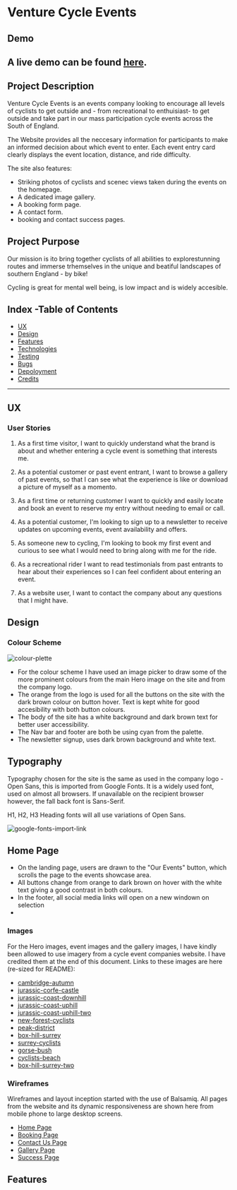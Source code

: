 ﻿
# Venture Cycle Events

## Demo

A live demo can be found [here]().
---
## Project Description

Venture Cycle Events is an events company looking to encourage all levels of cyclists to get outside and - from recreational to enthuisiast- to get outside and take part in our mass participation cycle events across the South of England.

The Website provides all the neccesary information for participants to make an informed decision about which event to enter. Each event entry card clearly displays the event location, distance, and ride difficulty.

The site also features:

- Striking photos of cyclists and scenec views taken during the events on the homepage.
- A dedicated image gallery.
- A booking form page.
- A contact form.
- booking and contact success pages.

## Project Purpose

Our mission is ito bring together cyclists of all abilities to explorestunning routes and immerse trhemselves in the unique and beatiful landscapes of southern England - by bike!

Cycling is great for mental well being, is low impact and is widely accesible.

## Index -Table of Contents

- [UX](#ux)
- [Design](#design)
- [Features](#features)
- [Technologies]()
- [Testing]()
- [Bugs]()
- [Depoloyment]()
- [Credits]()
---
## UX

### User Stories

1. As a first time visitor, I want to quickly understand what the brand is about and whether entering a cycle event is something that interests me.

2. As a potential customer or past event entrant, I want to browse a gallery of past events, so that I can see what the experience is like or download a picture of myself as a momento.

3. As a first time or returning customer I want to quickly and easily locate and book an event to reserve my entry without needing to email or call.

4. As a potential customer, I'm looking to sign up to a newsletter to receive updates on upcoming events, event availability and offers.

5. As someone new to cycling, I'm looking to book my first event and curious to see what I would need to bring along with me for the ride.

6.  As a recreational rider I want to read testimonials from past entrants to hear about their experiences so I can feel confident about entering an event.

7. As a website user, I want to contact the company about any questions that I might have.

## Design

### Colour Scheme

![colour-plette](README-files/mp1-colour-scheme.png)

* For the colour scheme I have used an image picker to draw some of the more prominent colours from the main Hero image on the site and from the company logo.
* The orange from the logo is used for all the buttons on the site with the dark brown colour on button hover. Text is kept white for good accesibility with both button colours. 
* The body of the site has a white background and dark brown text for better user accessibility.
* The Nav bar and footer are both be using cyan from the palette.
* The newsletter signup, uses dark brown background and white text.

## Typography

Typography chosen for the site is the same as used in the company logo - Open Sans, this is imported from Google Fonts. It is a widely used font, used on almost all browsers. If unavailable on the recipient browser however, the fall back font is Sans-Serif.

H1, H2, H3 Heading fonts will all use variations of Open Sans.

![google-fonts-import-link](README-files/mp1-google-fonts.png)

## Home Page

* On the landing page, users are drawn to the "Our Events" button, which scrolls the page to the events showcase area. 
* All buttons change from orange to dark brown on hover with the white text giving a good contrast in both colours.
* In the footer, all social media links will open on a new windown on selection
* 

### Images

For the Hero images, event images and the gallery images, I have kindly been allowed to use imagery from a cycle event companies website. I have credited them at the end of this document. Links to these images are here (re-sized for README):

* [cambridge-autumn](assets/images/cambridge-autumn.jpg)
* [jurassic-corfe-castle](assets/images/jurassic-corfe-castle.jpg)
* [jurassic-coast-downhill](assets/images/jurassic-downhill.jpg)
* [jurassic-coast-uphill](assets/images/jurassic-uphill.jpg)
* [jurassic-coast-uphill-two](assets/images/jurassic-uphill-two.jpg)
* [new-forest-cyclists](assets/images/new-forest-2up.jpg)
* [peak-district](assets/images/peak-district-hill.jpg)
* [box-hill-surrey](assets/images/surrey-hills-box-hill.png)
* [surrey-cyclists](assets/images/cycle-club-surrey.png)
* [gorse-bush](assets/images/gorse-bush-new-forest.png)
* [cyclists-beach](assets/images/lepe-beach.png)
* [box-hill-surrey-two](assets/images/surrey-box-hill-two.jpg)

### Wireframes

Wireframes and layout inception started with the use of Balsamiq.
All pages from the website and its dynamic responsiveness are shown here from mobile phone to large desktop screens.

* [Home Page](wireframes/homepage.png)
* [Booking Page](wireframes/booking-request-page.png)
* [Contact Us Page](wireframes/contact-us-page.png)
* [Gallery Page](wireframes/gallery-page.png)
* [Success Page](wireframes/success-page.png)

## Features

